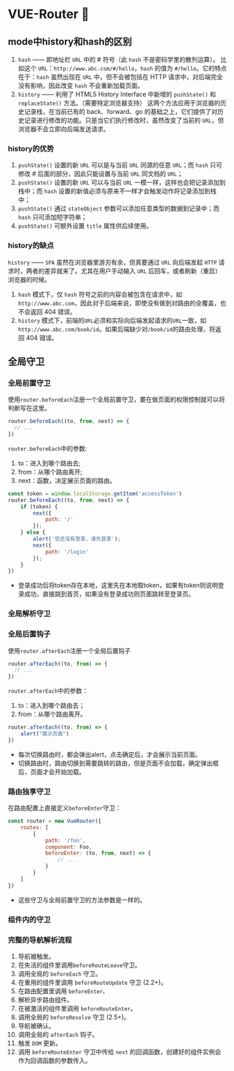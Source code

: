 # VUE-Router :jack_o_lantern:

## mode中history和hash的区别

1. `hash` —— 即地址栏 `URL` 中的 # 符号（此 `hash` 不是密码学里的散列运算）。
比如这个 `URL`：`http://www.abc.com/#/hello`，`hash` 的值为 `#/hello`。它的特点在于：`hash` 虽然出现在 `URL` 中，但不会被包括在 HTTP 请求中，对后端完全没有影响，因此改变 `hash` 不会重新加载页面。
2. `history` —— 利用了 HTML5 History Interface 中新增的 `pushState()` 和 `replaceState()` 方法。（需要特定浏览器支持）
这两个方法应用于浏览器的历史记录栈，在当前已有的 back、forward、go 的基础之上，它们提供了对历史记录进行修改的功能。只是当它们执行修改时，虽然改变了当前的 `URL`，但浏览器不会立即向后端发送请求。

### history的优势

1. `pushState()` 设置的新 `URL` 可以是与当前 `URL` 同源的任意 `URL`；而 `hash` 只可修改 # 后面的部分，因此只能设置与当前 `URL` 同文档的 `URL`；
2. `pushState()` 设置的新 `URL` 可以与当前 `URL` 一模一样，这样也会把记录添加到栈中；而 `hash` 设置的新值必须与原来不一样才会触发动作将记录添加到栈中；
3. `pushState()` 通过 `stateObject` 参数可以添加任意类型的数据到记录中；而 `hash` 只可添加短字符串；
4. `pushState()` 可额外设置 `title` 属性供后续使用。

### history的缺点

`history` —— `SPA` 虽然在浏览器里游刃有余，但真要通过 `URL` 向后端发起 `HTTP` 请求时，两者的差异就来了。尤其在用户手动输入 `URL` 后回车，或者刷新（重启）浏览器的时候。
1. `hash` 模式下，仅 `hash` 符号之前的内容会被包含在请求中，如 `http://www.abc.com`，因此对于后端来说，即使没有做到对路由的全覆盖，也不会返回 404 错误。
2. `history` 模式下，前端的`URL`必须和实际向后端发起请求的`URL`一致，如 `http://www.abc.com/book/id`。如果后端缺少对`/book/id`的路由处理，将返回 404 错误。


## 全局守卫

### 全局前置守卫

使用`router.beforeEach`注册一个全局前置守卫，要在做页面的权限控制就可以将判断写在这里。
```js
router.beforeEach((to, from, next) => {
  // ...
})
```
`router.beforeEach`中的参数:
1. to：进入到哪个路由去;
2. from：从哪个路由离开;
3. next：函数，决定展示页面的路由。
```js
const token = window.localStorage.getItem('accessToken')
router.beforeEach((to, from, next) => {
    if (token) {
        next({
            path: '/'
        });
    } else {
        alert('您还没有登录，请先登录');
        next({
            path: '/login'
        });
    }
})
```
* 登录成功后将token存在本地，这里先在本地取token，如果有token则说明登录成功，直接跳到首页，如果没有登录成功则页面跳转至登录页。


### 全局解析守卫

### 全局后置钩子

使用`router.afterEach`注册一个全局后置钩子
```js
router.afterEach((to, from) => {
  // ...
})
```
`router.afterEach`中的参数：
1. to：进入到哪个路由去；
2. from：从哪个路由离开。
```js
router.afterEach((to, from) => {
    alert("展示页面")
})
```
* 每次切换路由时，都会弹出alert，点击确定后，才会展示当前页面。
* 切换路由时，路由切换到需要跳转的路由，但是页面不会加载，确定弹出框后，页面才会开始加载。


### 路由独享守卫

在路由配置上直接定义`beforeEnter`守卫：
```js
const router = new VueRouter({
    routes: [
        {
            path: '/foo',
            component: Foo,
            beforeEnter: (to, from, next) => {
                // ...
            }
        }
    ]
})
```
* 这些守卫与全局前置守卫的方法参数是一样的。

### 组件内的守卫

### 完整的导航解析流程

1. 导航被触发。
2. 在失活的组件里调用`beforeRouteLeave`守卫。
3. 调用全局的 `beforeEach` 守卫。
4. 在重用的组件里调用 `beforeRouteUpdate` 守卫 (2.2+)。
5. 在路由配置里调用 `beforeEnter。`
6. 解析异步路由组件。
7. 在被激活的组件里调用 `beforeRouteEnter`。
8. 调用全局的 `beforeResolve` 守卫 (2.5+)。
9. 导航被确认。
10. 调用全局的 `afterEach` 钩子。
11. 触发 `DOM` 更新。
12. 调用 `beforeRouteEnter` 守卫中传给 `next` 的回调函数，创建好的组件实例会作为回调函数的参数传入。
